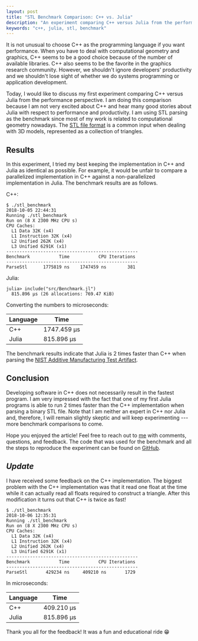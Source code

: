 ```yaml
---
layout: post
title: "STL Benchmark Comparison: C++ vs. Julia"
description: "An experiment comparing C++ versus Julia from the performance perspective when parsing binary STL files."
keywords: "c++, julia, stl, benchmark"
---
```


It is not unusual to choose C++ as the programming language if you want
performance. When you have to deal with computational geometry and graphics, C++
seems to be a good choice because of the number of available libraries. C++ also
seems to be the favorite in the graphics research community. However, we
shouldn't ignore developers' productivity and we shouldn't lose sight of whether
we do systems programming or application development.

Today, I would like to discuss my first experiment comparing C++ versus Julia
from the performance perspective. I am doing this comparison because I am not
very excited about C++ and hear many good stories about Julia with respect to
performance and productivity. I am using STL parsing as the benchmark since most
of my work is related to computational geometry nowadays. The
[STL file format](https://en.wikipedia.org/wiki/STL_(file_format)) is a common
input when dealing with 3D models, represented as a collection of triangles.

## Results

In this experiment, I tried my best keeping the implementation in C++ and Julia
as identical as possible. For example, it would be unfair to compare a
parallelized implementation in C++ against a non-parallelized implementation in
Julia. The benchmark results are as follows.

C++:

```console
$ ./stl_benchmark
2018-10-05 22:44:31
Running ./stl_benchmark
Run on (8 X 2300 MHz CPU s)
CPU Caches:
  L1 Data 32K (x4)
  L1 Instruction 32K (x4)
  L2 Unified 262K (x4)
  L3 Unified 6291K (x1)
--------------------------------------------------
Benchmark           Time           CPU Iterations
--------------------------------------------------
ParseStl      1775819 ns    1747459 ns        381
```

Julia:

```console
julia> include("src/Benchmark.jl")
  815.896 μs (26 allocations: 769.47 KiB)
```

Converting the numbers to microseconds:

| Language | Time        |
|----------|-------------|
| C++      | 1747.459 μs |
| Julia    |  815.896 μs |

The benchmark results indicate that Julia is 2 times faster than C++ when parsing the
[NIST Additive Manufacturing Test Artifact](https://www.nist.gov/el/intelligent-systems-division-73500/production-systems-group/nist-additive-manufacturing-test).

## Conclusion

Developing software in C++ does not necessarily result in the fastest program. I
am very impressed with the fact that one of my first Julia programs is able to
run 2 times faster than the C++ implementation when parsing a binary STL file.
Note that I am neither an expert in C++ nor Julia and, therefore, I will remain
slightly skeptic and will keep experimenting --- more benchmark comparisons to
come.

Hope you enjoyed the article! Feel free to reach out to
[me](https://twitter.com/_aaronang) with comments, questions, and feedback. The
code that was used for the benchmark and all the steps to reproduce the
experiment can be found on [GitHub](https://github.com/aaronang/stl-benchmark).

## *Update*

I have received some feedback on the C++ implementation. The biggest problem with the C++ implementation was that it read one float at the time while it can actually read all floats required to construct a triangle. After this modification it turns out that C++ is twice as fast!

```console
$ ./stl_benchmark
2018-10-06 12:35:31
Running ./stl_benchmark
Run on (8 X 2300 MHz CPU s)
CPU Caches:
  L1 Data 32K (x4)
  L1 Instruction 32K (x4)
  L2 Unified 262K (x4)
  L3 Unified 6291K (x1)
--------------------------------------------------
Benchmark           Time           CPU Iterations
--------------------------------------------------
ParseStl       429234 ns     409210 ns       1729
```

In microseconds:

| Language | Time       |
|----------|------------|
| C++      | 409.210 μs |
| Julia    | 815.896 μs |

Thank you all for the feedback! It was a fun and educational ride 😁
